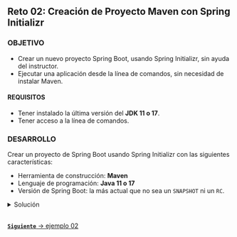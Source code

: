 ## Reto 02: Creación de Proyecto Maven con Spring Initializr

### OBJETIVO
- Crear un nuevo proyecto Spring Boot, usando Spring Initializr, sin ayuda del instructor.
- Ejecutar una aplicación desde la línea de comandos, sin necesidad de instalar Maven.

#### REQUISITOS
- Tener instalado la última versión del **JDK 11 o 17**.
- Tener acceso a la línea de comandos.

### DESARROLLO
Crear un proyecto de Spring Boot usando Spring Initializr con las siguientes características:
- Herramienta de construcción: **Maven**
- Lenguaje de programación: **Java 11 o 17**
- Versión de Spring Boot: la más actual que no sea un `SNAPSHOT` ni un `RC`.

<details>
	<summary>Solución</summary>

1. Entra al sitio de [Spring Initializr](https://start.spring.io/). Comienza llenando la información de la sección del lado izquierdo.
- Tipo de Proyecto: **Maven** Proyect.
- Lenguaje: **Java**.
- Versión de Spring Boot, la versión estable más reciente
- Grupo, artefacto y nombre del proyecto.
- Forma de empaquetar la aplicación: **jar**.
- Versión de Java: **11** o **17**.

![imagen](img/img_01.png)

2. En la sección de la derecha (las dependencias) presiona el botón `Add dependencies` y en la ventana que se abre busca la dependencia `Web` o `Spring Web`.

![imagen](img/img_02.png)

3. Selecciona la dependencia `Spring Web` y con eso debes verla en la lista de las dependencias del proyecto:

![imagen](img/img_03.png)

4. Presiona el botón "GENERATE" (o presiona `Ctrl + Enter` en tu teclado) para que comience la descarga del proyecto.

![imagen](img/img_04.png)

5. Descomprime el archivo zip descargado, el cual tiene más o menos el siguiente contenido.

![imagen](img/img_05.png)

6. Abre una terminal o línea de comandos en el directorio que acabas de descomprimir y ejecuta los siguientes comandos:

       mvnw clean package

La salida del comando anterior debe ser parecida a la siguiente:

![imagen](img/img_06.png)

7. Una vez que todo está compilado, usa el siguiente comando para ejecutar la aplicación.

       mvnw spring-boot:run

o navega al directorio **target**, abre una terminal en este directorio y ejecuta el siguiente comando (cambia el nombre del jar si en tu caso es diferente):

    java -jar reto2.ejemplo2-0.0.1-SNAPSHOT.jar
    
Esto indica que la aplicación se levantó correctamente en el puerto **8080**. 

  http://localhost:8080

Una vez que el sitio cargue, debes ver una pantalla como la siguiente:

![imagen](img/img_08.png)

8. Deten la aplicación presionando Ctrl + C en la terminal en donde levantaste la aplicación.
  	
</details> 

<br>

[**`Siguiente`** -> ejemplo 02](../Ejemplo-02/)